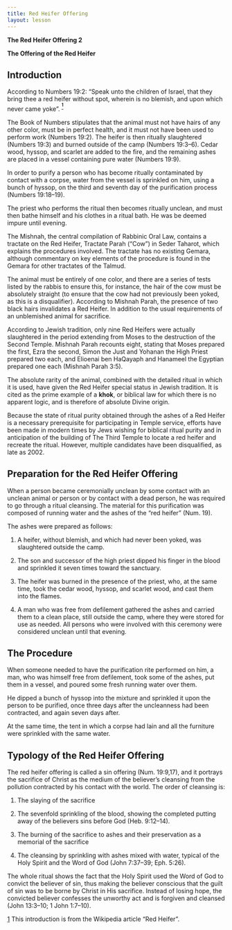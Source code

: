 ```yaml
---
title: Red Heifer Offering
layout: lesson
---
```



**The Red Heifer Offering 2**

**The Offering of the Red Heifer**

Introduction
------------

According to Numbers 19:2: “Speak unto the children of Israel, that they
bring thee a red heifer without spot, wherein is no blemish, and upon
which never came yoke”. <sup>**[<sup>1</sup>](#sdfootnote1sym)**</sup>

The Book of Numbers stipulates that the animal must not have hairs of
any other color, must be in perfect health, and it must not have been
used to perform work (Numbers 19:2). The heifer is then ritually
slaughtered (Numbers 19:3) and burned outside of the camp (Numbers
19:3–6). Cedar wood, hyssop, and scarlet are added to the fire, and the
remaining ashes are placed in a vessel containing pure water (Numbers
19:9).

In order to purify a person who has become ritually contaminated by
contact with a corpse, water from the vessel is sprinkled on him, using
a bunch of hyssop, on the third and seventh day of the purification
process (Numbers 19:18–19).

The priest who performs the ritual then becomes ritually unclean, and
must then bathe himself and his clothes in a ritual bath. He was be
deemed impure until evening.

The Mishnah, the central compilation of Rabbinic Oral Law, contains a
tractate on the Red Heifer, Tractate Parah (“Cow”) in Seder Taharot,
which explains the procedures involved. The tractate has no existing
Gemara, although commentary on key elements of the procedure is found in
the Gemara for other tractates of the Talmud.

The animal must be entirely of one color, and there are a series of
tests listed by the rabbis to ensure this, for instance, the hair of the
cow must be absolutely straight (to ensure that the cow had not
previously been yoked, as this is a disqualifier). According to Mishnah
Parah, the presence of two black hairs invalidates a Red Heifer. In
addition to the usual requirements of an unblemished animal for
sacrifice.

According to Jewish tradition, only nine Red Heifers were actually
slaughtered in the period extending from Moses to the destruction of the
Second Temple. Mishnah Parah recounts eight, stating that Moses prepared
the first, Ezra the second, Simon the Just and Yohanan the High Priest
prepared two each, and Elioenai ben HaQayaph and Hanameel the Egyptian
prepared one each (Mishnah Parah 3:5).

The absolute rarity of the animal, combined with the detailed ritual in
which it is used, have given the Red Heifer special status in Jewish
tradition. It is cited as the prime example of a **khok**, or biblical
law for which there is no apparent logic, and is therefore of absolute
Divine origin.

Because the state of ritual purity obtained through the ashes of a Red
Heifer is a necessary prerequisite for participating in Temple service,
efforts have been made in modern times by Jews wishing for biblical
ritual purity and in anticipation of the building of The Third Temple to
locate a red heifer and recreate the ritual. However, multiple
candidates have been disqualified, as late as 2002.

Preparation for the Red Heifer Offering
---------------------------------------

When a person became ceremonially unclean by some contact with an
unclean animal or person or by contact with a dead person, he was
required to go through a ritual cleansing. The material for this
purification was composed of running water and the ashes of the “red
heifer” (Num. 19).

The ashes were prepared as follows:

1.  A heifer, without blemish, and which had never been yoked, was
    slaughtered outside the camp.

2.  The son and successor of the high priest dipped his finger in the
    blood and sprinkled it seven times toward the sanctuary.

3.  The heifer was burned in the presence of the priest, who, at the
    same time, took the cedar wood, hyssop, and scarlet wood, and cast
    them into the flames.

4.  A man who was free from defilement gathered the ashes and carried
    them to a clean place, still outside the camp, where they were
    stored for use as needed. All persons who were involved with this
    ceremony were considered unclean until that evening.

The Procedure
-------------

When someone needed to have the purification rite performed on him, a
man, who was himself free from defilement, took some of the ashes, put
them in a vessel, and poured some fresh running water over them.

He dipped a bunch of hyssop into the mixture and sprinkled it upon the
person to be purified, once three days after the uncleanness had been
contracted, and again seven days after.

At the same time, the tent in which a corpse had lain and all the
furniture were sprinkled with the same water.

Typology of the Red Heifer Offering
-----------------------------------

The red heifer offering is called a sin offering (Num. 19:9,17), and it
portrays the sacrifice of Christ as the medium of the believer’s
cleansing from the pollution contracted by his contact with the world.
The order of cleansing is:

1.  The slaying of the sacrifice

2.  The sevenfold sprinkling of the blood, showing the completed putting
    away of the believers sins before God (Heb. 9:12–14).

3.  The burning of the sacrifice to ashes and their preservation as a
    memorial of the sacrifice

4.  The cleansing by sprinkling with ashes mixed with water, typical of
    the Holy Spirit and the Word of God (John 7:37–39; Eph. 5:26).

The whole ritual shows the fact that the Holy Spirit used the Word of
God to convict the believer of sin, thus making the believer conscious
that the guilt of sin was to be borne by Christ in His sacrifice.
Instead of losing hope, the convicted believer confesses the unworthy
act and is forgiven and cleansed (John 13:3–10; 1 John 1:7–10).

[1](#sdfootnote1anc) This introduction is from the Wikipedia article
“Red Heifer”.

